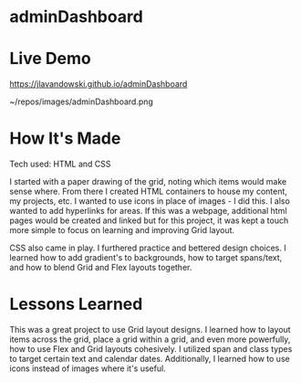 # adminDashboard

# Live Demo

https://jlavandowski.github.io/adminDashboard

~/repos/images/adminDashboard.png

# How It's Made

Tech used: HTML and CSS

I started with a paper drawing of the grid, noting which items would make sense where. From there I created HTML containers to house my content, my projects, etc. I wanted to use icons in place of images - I did this. I also wanted to add hyperlinks for areas. If this was a webpage, additional html pages would be created and linked but for this project, it was kept a touch more simple to focus on learning and improving Grid layout.

CSS also came in play. I furthered practice and bettered design choices. I learned how to add gradient's to backgrounds, how to target spans/text, and how to blend Grid and Flex layouts together.

# Lessons Learned

This was a great project to use Grid layout designs. I learned how to layout items across the grid, place a grid within a grid, and even more powerfully, how to use Flex and Grid layouts cohesively.
I utilized span and class types to target certain text and calendar dates.
Additionally, I learned how to use icons instead of images where it's useful.